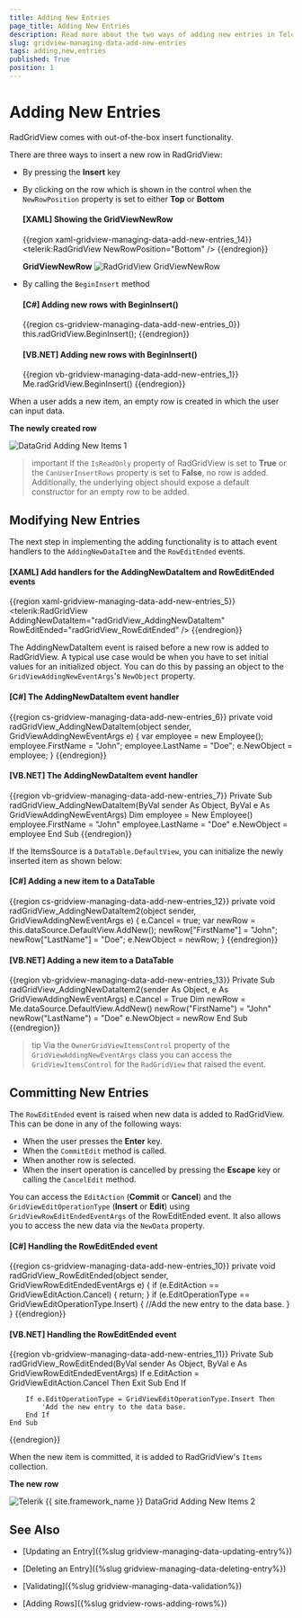 ```yaml
---
title: Adding New Entries
page_title: Adding New Entries
description: Read more about the two ways of adding new entries in Telerik's DataGrid - by pressing the Insert key or by calling the BeginInsert method.
slug: gridview-managing-data-add-new-entries
tags: adding,new,entries
published: True
position: 1
---
```


# Adding New Entries

RadGridView comes with out-of-the-box insert functionality.

There are three ways to insert a new row in RadGridView:

* By pressing the __Insert__ key
* By clicking on the row which is shown in the control when the `NewRowPosition` property is set to either __Top__ or __Bottom__

	#### __[XAML] Showing the GridViewNewRow__
	{{region xaml-gridview-managing-data-add-new-entries_14}}
		<telerik:RadGridView NewRowPosition="Bottom" />
	{{endregion}}

	__GridViewNewRow__
	![RadGridView GridViewNewRow](images/RadGridView_AddingNewItems_0.png)

* By calling the `BeginInsert` method

	#### __[C#] Adding new rows with BeginInsert()__
	{{region cs-gridview-managing-data-add-new-entries_0}}
		this.radGridView.BeginInsert();
	{{endregion}}

	#### __[VB.NET] Adding new rows with BeginInsert()__
	{{region vb-gridview-managing-data-add-new-entries_1}}
		Me.radGridView.BeginInsert()
	{{endregion}}

When a user adds a new item, an empty row is created in which the user can input data.

__The newly created row__

![DataGrid Adding New Items 1](images/RadGridView_AddingNewItems_1.png)

>important If the `IsReadOnly` property of RadGridView is set to __True__ or the `CanUserInsertRows` property is set to __False__, no row is added. Additionally, the underlying object should expose a default constructor for an empty row to be added.

## Modifying New Entries

The next step in implementing the adding functionality is to attach event handlers to the `AddingNewDataItem` and the `RowEditEnded` events.

#### __[XAML] Add handlers for the AddingNewDataItem and RowEditEnded events__
{{region xaml-gridview-managing-data-add-new-entries_5}}
	<telerik:RadGridView AddingNewDataItem="radGridView_AddingNewDataItem"
	                 RowEditEnded="radGridView_RowEditEnded" />
{{endregion}}

The AddingNewDataItem event is raised before a new row is added to RadGridView. A typical use case would be when you have to set initial values for an initialized object. You can do this by passing an object to the `GridViewAddingNewEventArgs`'s `NewObject` property.

#### __[C#] The AddingNewDataItem event handler__
{{region cs-gridview-managing-data-add-new-entries_6}}
	private void radGridView_AddingNewDataItem(object sender, GridViewAddingNewEventArgs e)
	{
	    var employee = new Employee();
	    employee.FirstName = "John";
	    employee.LastName = "Doe";
	    e.NewObject = employee;
	}
{{endregion}}

#### __[VB.NET] The AddingNewDataItem event handler__
{{region vb-gridview-managing-data-add-new-entries_7}}
	Private Sub radGridView_AddingNewDataItem(ByVal sender As Object, ByVal e As GridViewAddingNewEventArgs)
	    Dim employee = New Employee()
	    employee.FirstName = "John"
	    employee.LastName = "Doe"
	    e.NewObject = employee
	End Sub
{{endregion}}

If the ItemsSource is a `DataTable.DefaultView`, you can initialize the newly inserted item as shown below:

#### __[C#] Adding a new item to a DataTable__
{{region cs-gridview-managing-data-add-new-entries_12}}
	private void radGridView_AddingNewDataItem2(object sender, GridViewAddingNewEventArgs e)
	{
	    e.Cancel = true;
	    var newRow = this.dataSource.DefaultView.AddNew();
	    newRow["FirstName"] = "John";
	    newRow["LastName"] = "Doe";
	    e.NewObject = newRow;
	}
{{endregion}}

#### __[VB.NET] Adding a new item to a DataTable__
{{region vb-gridview-managing-data-add-new-entries_13}}
		Private Sub radGridView_AddingNewDataItem2(sender As Object, e As GridViewAddingNewEventArgs)
		    e.Cancel = True
		    Dim newRow = Me.dataSource.DefaultView.AddNew()
		    newRow("FirstName") = "John"
		    newRow("LastName") = "Doe"
		    e.NewObject = newRow
		End Sub
{{endregion}}

>tip Via the `OwnerGridViewItemsControl` property of the `GridViewAddingNewEventArgs` class you can access the `GridViewItemsControl` for the `RadGridView` that raised the event.

## Committing New Entries

The `RowEditEnded` event is raised when new data is added to RadGridView. This can be done in any of the following ways: 

* When the user presses the __Enter__ key.
* When the `CommitEdit` method is called.
* When another row is selected.
* When the insert operation is cancelled by pressing the __Escape__ key or calling the `CancelEdit` method.

You can access the `EditAction` (__Commit__ or __Cancel__) and the `GridViewEditOperationType` (__Insert__ or __Edit__) using `GridViewRowEditEndedEventArgs` of the RowEditEnded event. It also allows you to access the new data via the `NewData` property.

#### __[C#] Handling the RowEditEnded event__
{{region cs-gridview-managing-data-add-new-entries_10}}
	private void radGridView_RowEditEnded(object sender, GridViewRowEditEndedEventArgs e)
	{
	    if (e.EditAction == GridViewEditAction.Cancel)
	    {
	        return;
	    }
	    if (e.EditOperationType == GridViewEditOperationType.Insert)
	    {
	        //Add the new entry to the data base.
	    }
	}
{{endregion}}

#### __[VB.NET] Handling the RowEditEnded event__
{{region vb-gridview-managing-data-add-new-entries_11}}
	Private Sub radGridView_RowEditEnded(ByVal sender As Object, ByVal e As GridViewRowEditEndedEventArgs)
	    If e.EditAction = GridViewEditAction.Cancel Then
	        Exit Sub
	    End If
	
	    If e.EditOperationType = GridViewEditOperationType.Insert Then
	        'Add the new entry to the data base.
	    End If
	End Sub
{{endregion}}

When the new item is committed, it is added to RadGridView's `Items` collection.

__The new row__

![Telerik {{ site.framework_name }} DataGrid Adding New Items 2](images/RadGridView_AddingNewItems_2.png)

## See Also

 * [Updating an Entry]({%slug gridview-managing-data-updating-entry%})

 * [Deleting an Entry]({%slug gridview-managing-data-deleting-entry%})

 * [Validating]({%slug gridview-managing-data-validation%})

 * [Adding Rows]({%slug gridview-rows-adding-rows%})
